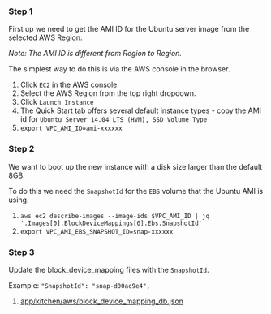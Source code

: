 ### Step 1

First up we need to get the AMI ID for the Ubuntu server image from the selected AWS Region.

*Note: The AMI ID is different from Region to Region.*

The simplest way to do this is via the AWS console in the browser.

1. Click `EC2` in the AWS console. 
1. Select the AWS Region from the top right dropdown.
2. Click `Launch Instance`
3. The Quick Start tab offers several default instance types - copy the AMI id for `Ubuntu Server 14.04 LTS (HVM), SSD Volume Type`
4. `export VPC_AMI_ID=ami-xxxxxx`

### Step 2

We want to boot up the new instance with a disk size larger than the default 8GB.

To do this we need the `SnapshotId` for the `EBS` volume that the Ubuntu AMI is using.

1. `aws ec2 describe-images --image-ids $VPC_AMI_ID | jq '.Images[0].BlockDeviceMappings[0].Ebs.SnapshotId'`
2. `export VPC_AMI_EBS_SNAPSHOT_ID=snap-xxxxxx`

### Step 3

Update the block_device_mapping files with the `SnapshotId`.

Example: `"SnapshotId": "snap-d00ac9e4",`

1. [app/kitchen/aws/block_device_mapping_db.json](./../../app/kitchen/aws/block_device_mapping_db.json)



